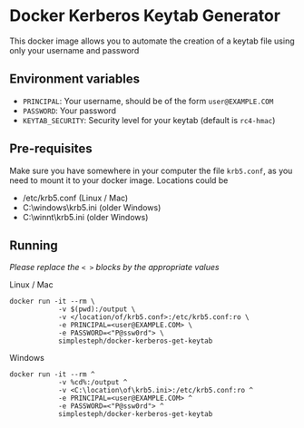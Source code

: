 # Docker Kerberos Keytab Generator

This docker image allows you to automate the creation of a keytab file using only your username and password

## Environment variables

- `PRINCIPAL`: Your username, should be of the form `user@EXAMPLE.COM`
- `PASSWORD`: Your password
- `KEYTAB_SECURITY`: Security level for your keytab (default is `rc4-hmac`)

## Pre-requisites

Make sure you have somewhere in your computer the file `krb5.conf`, as you need to mount it to your docker image.
Locations could be
- /etc/krb5.conf (Linux / Mac)
- C:\windows\krb5.ini (older Windows)
- C:\winnt\krb5.ini (older Windows)

## Running

*Please replace the `< >` blocks by the appropriate values*

Linux / Mac
```
docker run -it --rm \
            -v $(pwd):/output \
            -v </location/of/krb5.conf>:/etc/krb5.conf:ro \
            -e PRINCIPAL=<user@EXAMPLE.COM> \
            -e PASSWORD=<"P@ssw0rd"> \
            simplesteph/docker-kerberos-get-keytab
```

Windows
```
docker run -it --rm ^
            -v %cd%:/output ^
            -v <C:\location\of\krb5.ini>:/etc/krb5.conf:ro ^
            -e PRINCIPAL=<user@EXAMPLE.COM> ^
            -e PASSWORD=<"P@ssw0rd"> ^
            simplesteph/docker-kerberos-get-keytab
```
